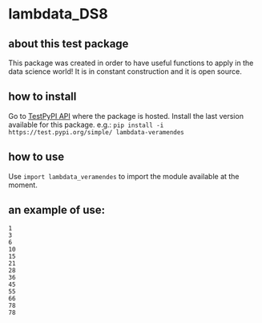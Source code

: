 # lambdata_DS8

## about this test package

This package was created in order to have useful functions to apply in the data science world!
It is in constant construction and it is open source.

## how to install
Go to [TestPyPI API](https://test.pypi.org/project/lambdata-veramendes/) where the package is hosted. Install the last version available for this package.
e.g.: `pip install -i https://test.pypi.org/simple/ lambdata-veramendes`

## how to use
Use `import lambdata_veramendes` to import the module available at the moment.

## an example of use:
```>>> tri_recursion(12)
1
3
6
10
15
21
28
36
45
55
66
78
78
